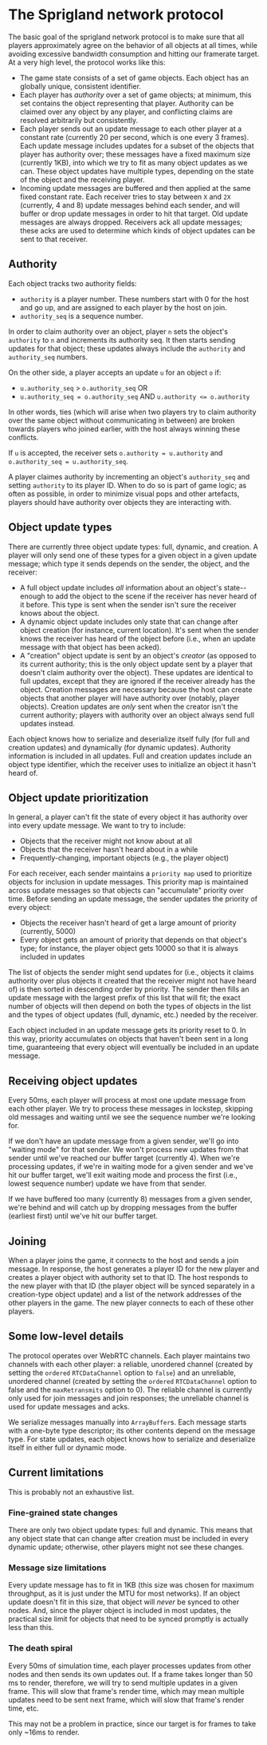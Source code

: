 # The Sprigland network protocol

The basic goal of the sprigland network protocol is to make sure that all
players approximately agree on the behavior of all objects at all times, while
avoiding excessive bandwidth consumption and hitting our framerate target. At a
very high level, the protocol works like this:

- The game state consists of a set of game objects. Each object has an globally
  unique, consistent identifier.
- Each player has *authority* over a set of game objects; at minimum, this set
  contains the object representing that player. Authority can be claimed over
  any object by any player, and conflicting claims are resolved arbitrarily but
  consistently.
- Each player sends out an update message to each other player at a constant
  rate (currently 20 per second, which is one every 3 frames). Each update
  message includes updates for a subset of the objects that player has authority
  over; these messages have a fixed maximum size (currently 1KB), into which we
  try to fit as many object updates as we can. These object updates have
  multiple types, depending on the state of the object and the receiving player.
- Incoming update messages are buffered and then applied at the same fixed
  constant rate. Each receiver tries to stay between `X` and `2X` (currently, 4
  and 8) update messages behind each sender, and will buffer or drop update
  messages in order to hit that target. Old update messages are always
  dropped. Receivers ack all update messages; these acks are used to determine
  which kinds of object updates can be sent to that receiver.
  
## Authority

Each object tracks two authority fields:

- `authority` is a player number. These numbers start with 0 for the host and go
  up, and are assigned to each player by the host on join.
- `authority_seq` is a sequence number.

In order to claim authority over an object, player `n` sets the object's
`authority` to `n` and increments its authority seq. It then starts sending
updates for that object; these updates always include the `authority` and
`authority_seq` numbers.

On the other side, a player accepts an update `u` for an object `o` if:

- `u.authority_seq` > `o.authority_seq` OR
- `u.authority_seq = o.authority_seq` AND `u.authority <= o.authority`

In other words, ties (which will arise when two players try to claim authority
over the same object without communicating in between) are broken towards
players who joined earlier, with the host always winning these conflicts.

If `u` is accepted, the receiver sets `o.authority = u.authority` and
`o.authority_seq = u.authority_seq`.

A player claimes authority by incrementing an object's `authority_seq` and
setting `authority` to its player ID. When to do so is part of game logic; as
often as possible, in order to minimize visual pops and other artefacts, players
should have authority over objects they are interacting with.

## Object update types

There are currently three object update types: full, dynamic, and creation. A
player will only send one of these types for a given object in a given update
message; which type it sends depends on the sender, the object, and the
receiver:

- A full object update includes *all* information about an object's
  state--enough to add the object to the scene if the receiver has never heard
  of it before. This type is sent when the sender isn't sure the receiver knows
  about the object.
- A dynamic object update includes only state that can change after object
  creation (for instance, current location). It's sent when the sender knows the
  receiver has heard of the object before (i.e., when an update message with
  that object has been acked).
- A "creation" object update is sent by an object's *creator* (as opposed to its
  current authority; this is the only object update sent by a player that
  doesn't claim authority over the object). These updates are identical to full
  updates, except that they are ignored if the receiver already has the
  object. Creation messages are necessary because the host can create objects
  that another player will have authority over (notably, player
  objects). Creation updates are *only* sent when the creator isn't the current
  authority; players with authority over an object always send full updates
  instead.
  
Each object knows how to serialize and deserialize itself fully (for full and
creation updates) and dynamically (for dynamic updates). Authority information
is included in all updates. Full and creation updates include an object type
identifier, which the receiver uses to initialize an object it hasn't heard of.

## Object update prioritization

In general, a player can't fit the state of every object it has authority over
into every update message. We want to try to include:
- Objects that the receiver might not know about at all
- Objects that the receiver hasn't heard about in a while
- Frequently-changing, important objects (e.g., the player object)

For each receiver, each sender maintains a `priority map` used to prioritize
objects for inclusion in update messages. This priority map is maintained across
update messages so that objects can "accumulate" priority over time. Before
sending an update message, the sender updates the priority of every object:
- Objects the receiver hasn't heard of get a large amount of priority (currently, 5000)
- Every object gets an amount of priority that depends on that object's type;
  for instance, the player object gets 10000 so that it is always included in
  updates
  
The list of objects the sender might send updates for (i.e., objects it claims
authority over plus objects it created that the receiver might not have heard
of) is then sorted in descending order by priority. The sender then fills an
update message with the largest prefix of this list that will fit; the exact
number of objects will then depend on both the types of objects in the list and
the types of object updates (full, dynamic, etc.) needed by the receiver.

Each object included in an update message gets its priority reset to 0. In this
way, priority accumulates on objects that haven't been sent in a long time,
guaranteeing that every object will eventually be included in an update message.

## Receiving object updates

Every 50ms, each player will process at most one update message from each other
player. We try to process these messages in lockstep, skipping old messages and
waiting until we see the sequence number we're looking for.

If we don't have an update message from a given sender, we'll go into "waiting
mode" for that sender. We won't process new updates from that sender until we've
reached our buffer target (currently 4). When we're processing updates, if we're
in waiting mode for a given sender and we've hit our buffer target, we'll exit
waiting mode and process the first (i.e., lowest sequence number) update we have
from that sender.

If we have buffered too many (currently 8) messages from a given sender, we're
behind and will catch up by dropping messages from the buffer (earliest first)
until we've hit our buffer target.

## Joining

When a player joins the game, it connects to the host and sends a join
message. In response, the host generates a player ID for the new player and
creates a player object with authority set to that ID. The host responds to the
new player with that ID (the player object will be synced separately in a
creation-type object update) and a list of the network addresses of the other
players in the game. The new player connects to each of these other players.

## Some low-level details

The protocol operates over WebRTC channels. Each player maintains two channels
with each other player: a reliable, unordered channel (created by setting the
`ordered` `RTCDataChannel` option to `false`) and an unreliable, unordered
channel (created by setting the `ordered` `RTCDataChannel` option to false and
the `maxRetransmits` option to 0). The reliable channel is currently only used
for join messages and join responses; the unreliable channel is used for update
messages and acks.

We serialize messages manually into `ArrayBuffer`s. Each message starts with a
one-byte type descriptor; its other contents depend on the message type. For
state updates, each object knows how to serialize and deserialize itself in
either full or dynamic mode.

## Current limitations

This is probably not an exhaustive list.

### Fine-grained state changes

There are only two object update types: full and dynamic. This means
that any object state that can change after creation must be included in every
dynamic update; otherwise, other players might not see these changes.

### Message size limitations

Every update message has to fit in 1KB (this size was chosen for maximum
throughput, as it is just under the MTU for most networks). If an object update
doesn't fit in this size, that object will *never* be synced to other
nodes. And, since the player object is included in most updates, the practical
size limit for objects that need to be synced promptly is actually less than
this.

### The death spiral

Every 50ms of simulation time, each player processes updates from other nodes
and then sends its own updates out. If a frame takes longer than 50 ms to
render, therefore, we will try to send multiple updates in a given frame. This
will slow that frame's render time, which may mean multiple updates need to be
sent next frame, which will slow that frame's render time, etc.

This may not be a problem in practice, since our target is for frames to take
only ~16ms to render.
